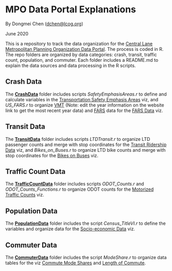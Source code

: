 # MPO Data Portal Explanations
By Dongmei Chen (dchen@lcog.org)

June 2020

This is a repository to track the data organization for the [Central Lane Metropolitan Planning Organization Data Portal](https://www.thempo.org/887/Data). The process is coded in R. The repo folders are organized by data categories: crash, transit, traffic count, population, and commuter. Each folder includes a README.md to explain the data sources and data processing in the R scripts.

## Crash Data

The [**CrashData**](https://github.com/dongmeic/MPO_Data_Portal/tree/master/CrashData) folder includes scripts *SafetyEmphasisAreas.r* to define and calculate variables in the [Transportation Safety Emphasis Areas](https://www.thempo.org/912/Transportation-Safety-Emphasis-Areas) viz, and *US_FARS.r* to organize [VMT](https://www.fhwa.dot.gov/policyinformation/statistics/2018/vm2.cfm) (Note: edit the year information on the website link to get the most recent year data) and [FARS](https://www-fars.nhtsa.dot.gov/States/StatesCrashesAndAllVictims.aspx) data for the [FARS Data](https://www.lcog.org/920/FARS-Data) viz.

## Transit Data

The [**TransitData**](https://github.com/dongmeic/MPO_Data_Portal/tree/master/TransitData) folder includes scripts *LTDTransit.r* to organize LTD passenger counts and merge with stop coordinates for the [Transit Ridership Data](https://www.thempo.org/903/Transit-Ridership-Data) viz, and *Bikes_on_Buses.r* to organize LTD bike counts and merge with stop coordinates for the [Bikes on Buses](https://www.thempo.org/906/Bikes-on-Buses) viz.  

## Traffic Count Data

The [**TrafficCountData**](https://github.com/dongmeic/MPO_Data_Portal/tree/master/TrafficCountData) folder includes scripts *ODOT_Counts.r* and *ODOT_Counts_Functions.r* to organize ODOT counts for the [Motorized Traffic Counts](https://www.thempo.org/902/Motorized-Traffic-Counts) viz.

## Population Data

The [**PopulationData**](https://github.com/dongmeic/MPO_Data_Portal/tree/master/PopulationData) folder includes the script *Census_TitleVI.r* to define the variables and organize data for the [Socio-economic Data](https://www.thempo.org/958/Socio-Economic-Data) viz.


## Commuter Data

The [**CommuterData**](https://github.com/dongmeic/MPO_Data_Portal/tree/master/CommuterData) folder includes the script *ModeShare.r* to organize data tables for the viz [Commute Mode Shares](https://www.thempo.org/905/Commute-Mode-Share) and [Length of Commute](https://www.thempo.org/907/Length-of-Commute). 

